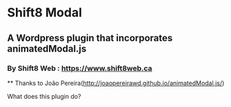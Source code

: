 # Shift8 Modal
## A Wordpress plugin that incorporates animatedModal.js
### By Shift8 Web : https://www.shift8web.ca
** Thanks to João Pereira(http://joaopereirawd.github.io/animatedModal.js/)

What does this plugin do?


